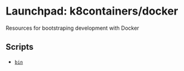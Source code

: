 # Launchpad: k8containers/docker
Resources for bootstraping development with Docker

## Scripts
  * [`bin`](bin/README.md)